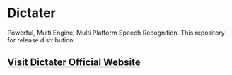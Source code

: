 # Dictater
Powerful, Multi Engine, Multi Platform Speech Recognition. This repository for release distribution. 
 ## [Visit Dictater Official Website](http://dictater.me/)
